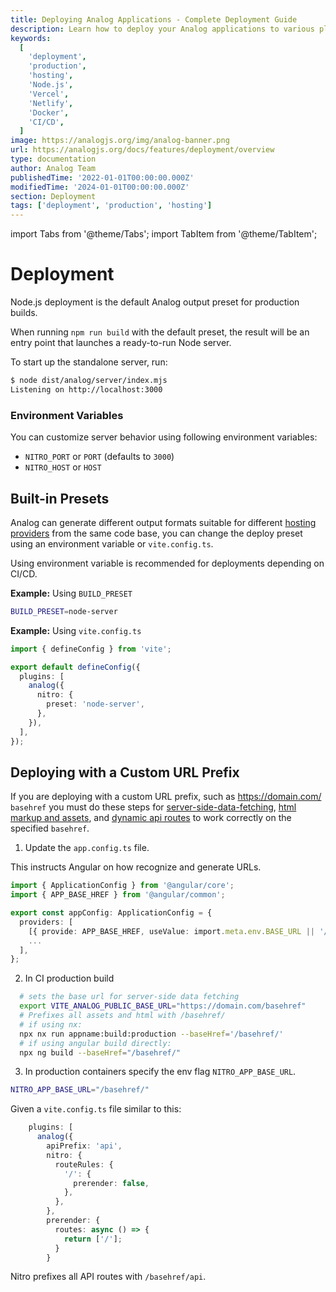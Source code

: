 ```yaml
---
title: Deploying Analog Applications - Complete Deployment Guide
description: Learn how to deploy your Analog applications to various platforms. Understand deployment presets, environment variables, and production optimization strategies.
keywords:
  [
    'deployment',
    'production',
    'hosting',
    'Node.js',
    'Vercel',
    'Netlify',
    'Docker',
    'CI/CD',
  ]
image: https://analogjs.org/img/analog-banner.png
url: https://analogjs.org/docs/features/deployment/overview
type: documentation
author: Analog Team
publishedTime: '2022-01-01T00:00:00.000Z'
modifiedTime: '2024-01-01T00:00:00.000Z'
section: Deployment
tags: ['deployment', 'production', 'hosting']
---
```


import Tabs from '@theme/Tabs';
import TabItem from '@theme/TabItem';

# Deployment

Node.js deployment is the default Analog output preset for production builds.

When running `npm run build` with the default preset, the result will be an entry point that launches a ready-to-run Node server.

To start up the standalone server, run:

```bash
$ node dist/analog/server/index.mjs
Listening on http://localhost:3000
```

### Environment Variables

You can customize server behavior using following environment variables:

- `NITRO_PORT` or `PORT` (defaults to `3000`)
- `NITRO_HOST` or `HOST`

## Built-in Presets

Analog can generate different output formats suitable for different [hosting providers](/docs/features/deployment/providers) from the same code base, you can change the deploy preset using an environment variable or `vite.config.ts`.

Using environment variable is recommended for deployments depending on CI/CD.

**Example:** Using `BUILD_PRESET`

```bash
BUILD_PRESET=node-server
```

**Example:** Using `vite.config.ts`

```ts
import { defineConfig } from 'vite';

export default defineConfig({
  plugins: [
    analog({
      nitro: {
        preset: 'node-server',
      },
    }),
  ],
});
```

## Deploying with a Custom URL Prefix

If you are deploying with a custom URL prefix, such as https://domain.com/ `basehref` you must do these steps for [server-side-data-fetching](https://analogjs.org/docs/features/data-fetching/server-side-data-fetching), [html markup and assets](https://angular.io/api/common/APP_BASE_HREF), and [dynamic api routes](https://analogjs.org/docs/features/api/overview) to work correctly on the specified `basehref`.

1. Update the `app.config.ts` file.

This instructs Angular on how recognize and generate URLs.

```ts
import { ApplicationConfig } from '@angular/core';
import { APP_BASE_HREF } from '@angular/common';

export const appConfig: ApplicationConfig = {
  providers: [
    [{ provide: APP_BASE_HREF, useValue: import.meta.env.BASE_URL || '/' }],
    ...
  ],
};
```

2. In CI production build

```bash
  # sets the base url for server-side data fetching
  export VITE_ANALOG_PUBLIC_BASE_URL="https://domain.com/basehref"
  # Prefixes all assets and html with /basehref/
  # if using nx:
  npx nx run appname:build:production --baseHref='/basehref/'
  # if using angular build directly:
  npx ng build --baseHref="/basehref/"
```

3. In production containers specify the env flag `NITRO_APP_BASE_URL`.

```bash
NITRO_APP_BASE_URL="/basehref/"
```

Given a `vite.config.ts` file similar to this:

```ts
    plugins: [
      analog({
        apiPrefix: 'api',
        nitro: {
          routeRules: {
            '/': {
              prerender: false,
            },
          },
        },
        prerender: {
          routes: async () => {
            return ['/'];
          }
        }
```

Nitro prefixes all API routes with `/basehref/api`.
